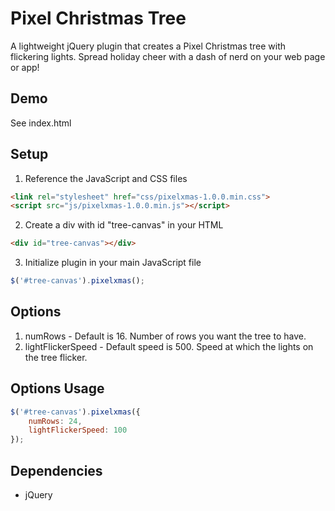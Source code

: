 Pixel Christmas Tree
====================

A lightweight jQuery plugin that creates a Pixel Christmas tree with flickering lights. Spread holiday cheer with a dash of nerd on your web page or app!

## Demo
See index.html

## Setup 

1. Reference the JavaScript and CSS files

```html
<link rel="stylesheet" href="css/pixelxmas-1.0.0.min.css">
<script src="js/pixelxmas-1.0.0.min.js"></script>
```

2. Create a div with id "tree-canvas" in your HTML

```html
<div id="tree-canvas"></div>
```

3. Initialize plugin in your main JavaScript file

```javascript
$('#tree-canvas').pixelxmas();
```

## Options

1. numRows - Default is 16. Number of rows you want the tree to have. 
2. lightFlickerSpeed - Default speed is 500. Speed at which the lights on the tree flicker.

## Options Usage

```javascript
$('#tree-canvas').pixelxmas({
	numRows: 24,
	lightFlickerSpeed: 100
});
```

## Dependencies
- jQuery 